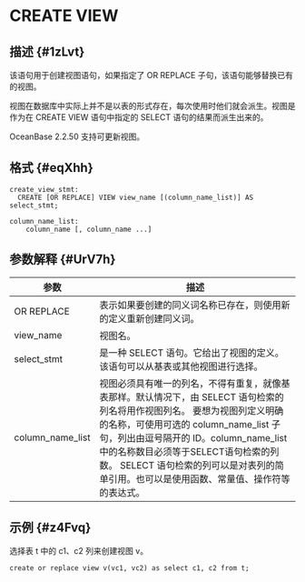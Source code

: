 CREATE VIEW 
================================



描述 {#1zLvt}
-----------

该语句用于创建视图语句，如果指定了 OR REPLACE 子句，该语句能够替换已有的视图。

视图在数据库中实际上并不是以表的形式存在，每次使用时他们就会派生。视图是作为在 CREATE VIEW 语句中指定的 SELECT 语句的结果而派生出来的。

OceanBase 2.2.50 支持可更新视图。

格式 {#eqXhh}
-----------

    create_view_stmt:
      CREATE [OR REPLACE] VIEW view_name [(column_name_list)] AS select_stmt;
    
    column_name_list:
        column_name [, column_name ...]



参数解释 {#UrV7h}
-------------



|      **参数**      |                                                                                                                                  **描述**                                                                                                                                  |
|------------------|--------------------------------------------------------------------------------------------------------------------------------------------------------------------------------------------------------------------------------------------------------------------------|
| OR REPLACE       | 表示如果要创建的同义词名称已存在，则使用新的定义重新创建同义词。                                                                                                                                                                                                                                         |
| view_name        | 视图名。                                                                                                                                                                                                                                                                     |
| select_stmt      | 是一种 SELECT 语句。它给出了视图的定义。该语句可以从基表或其他视图进行选择。                                                                                                                                                                                                                               |
| column_name_list | 视图必须具有唯一的列名，不得有重复，就像基表那样。默认情况下，由 SELECT 语句检索的列名将用作视图列名。  要想为视图列定义明确的名称，可使用可选的 column_name_list 子句，列出由逗号隔开的 ID。column_name_list 中的名称数目必须等于SELECT语句检索的列数。  SELECT 语句检索的列可以是对表列的简单引用。也可以是使用函数、常量值、操作符等的表达式。 |



示例 {#z4Fvq}
-----------

选择表 t 中的 c1、c2 列来创建视图 v。

    create or replace view v(vc1, vc2) as select c1, c2 from t;





